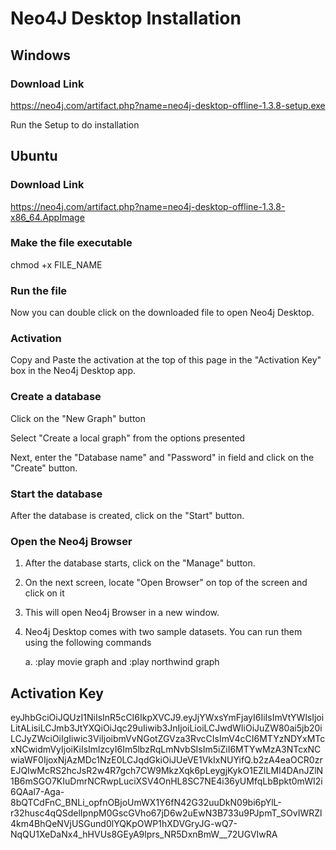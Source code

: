 Neo4J Desktop Installation
==========================

Windows
-------

### Download Link

<https://neo4j.com/artifact.php?name=neo4j-desktop-offline-1.3.8-setup.exe>

Run the Setup to do installation

Ubuntu
------

### Download Link

<https://neo4j.com/artifact.php?name=neo4j-desktop-offline-1.3.8-x86_64.AppImage>

### Make the file executable

chmod +x FILE_NAME

### Run the file

Now you can double click on the downloaded file to open Neo4j Desktop.

### Activation

Copy and Paste the activation at the top of this page in the
\"Activation Key\" box in the Neo4j Desktop app.

### Create a database

Click on the \"New Graph\" button

Select \"Create a local graph\" from the options presented

Next, enter the \"Database name\" and \"Password\" in field and click on
the \"Create\" button.

### Start the database

After the database is created, click on the \"Start\" button.

### Open the Neo4j Browser

1.  After the database starts, click on the \"Manage\" button.

2.  On the next screen, locate \"Open Browser\" on top of the screen and
    click on it

3.  This will open Neo4j Browser in a new window.

4.  Neo4j Desktop comes with two sample datasets. You can run them using
    the following commands

    a.  :play movie graph and :play northwind graph

Activation Key
--------------

eyJhbGciOiJQUzI1NiIsInR5cCI6IkpXVCJ9.eyJjYWxsYmFjayI6IiIsImVtYWlsIjoiLitALisiLCJmb3JtYXQiOiJqc29uIiwib3JnIjoiLioiLCJwdWIiOiJuZW80ai5jb20iLCJyZWciOiIgIiwic3ViIjoibmVvNGotZGVza3RvcCIsImV4cCI6MTYzNDYxMTcxNCwidmVyIjoiKiIsImlzcyI6Im5lbzRqLmNvbSIsIm5iZiI6MTYwMzA3NTcxNCwiaWF0IjoxNjAzMDc1NzE0LCJqdGkiOiJUeVE1VkIxNUYifQ.b2zA4eaOCR0zrEJQIwMcRS2hcJsR2w4R7gch7CW9MkzXqk6pLeygjKykO1EZlLMI4DAnJZlN1B6mSGO7KIuDmrNCRwpLuciXSV4OnHL8SC7NE4i36yUMfqLbBpkt0mWI2i6QAal7-Aga-8bQTCdFnC_BNLi_opfnOBjoUmWX1Y6fN42G32uuDkN09bi6pYlL-r32husc4qQSdelIpnpM0GscGVho67jD6w2uEwN3B733u9PJpmT_SOvIWRZl4km4BhQeNVjUSGund0lYQKpOWP1hXDVGryJG-wQ7-NqQU1XeDaNx4_hHVUs8GEyA9lprs_NR5DxnBmW\_\_72UGVIwRA
